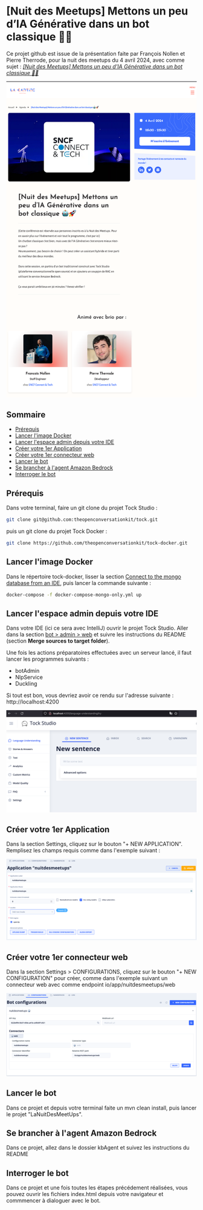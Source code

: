 # [Nuit des Meetups] Mettons un peu d’IA Générative dans un bot classique 🤖🚀

Ce projet github est issue de la présentation faite par François Nollen et Pierre Therrode, pour la nuit des meetups 
du 4 avril 2024, avec comme sujet : _[[Nuit des Meetups] Mettons un peu d’IA Générative dans un bot classique 🤖🚀](https://www.lacantine.co/agenda/event/04-04-2024-nuitdesmeetupsmettonsunpeudiagnrativedansunbotclassique/)_


<img src="img/meetups-IA-GEN-Tock-studio-Amazon-Bedrock.png"  alt="meetups-IA-GEN-Tock-studio-Amazon-Bedrock">



## Sommaire

- [Prérequis](#prérequis)
- [Lancer l'image Docker](#lancer-limage-docker)
- [Lancer l'espace admin depuis votre IDE](#lancer-lespace-admin-depuis-votre-ide)
- [Créer votre 1er Application](#créer-votre-1er-application)
- [Créer votre 1er connecteur web](#créer-votre-1er-connecteur-web)
- [Lancer le bot](#lancer-le-bot)
- [Se brancher à l'agent Amazon Bedrock](#se-brancher-à-lagent-amazon-bedrock)
- [Interroger le bot](#interroger-le-bot)



## Prérequis
Dans votre terminal, faire un git clone du projet Tock Studio :

```bash
git clone git@github.com:theopenconversationkit/tock.git
```
puis un git clone du projet Tock Docker :

```bash
git clone https://github.com/theopenconversationkit/tock-docker.git
```

## Lancer l'image Docker
Dans le répertoire tock-docker, lisser la section [Connect to the mongo database from an IDE](https://github.com/theopenconversationkit/tock-docker?tab=readme-ov-file#connect-to-the-mongo-database-from-an-ide), puis lancer la commande suivante :

```bash
docker-compose -f docker-compose-mongo-only.yml up
```

## Lancer l'espace admin depuis votre IDE

Dans votre IDE (ici ce sera avec IntelliJ) ouvrir le projet Tock Studio. Aller dans la
section [bot > admin > web](https://github.com/theopenconversationkit/tock/tree/master/bot/admin/web) et suivre les 
instructions du README (section **Merge sources to target folder**).

Une fois les actions préparatoires effectuées avec un serveur lancé, il faut lancer les programmes suivants :

* botAdmin
* NlpService
* Duckling


Si tout est bon, vous devriez avoir ce rendu sur l'adresse suivante : http://localhost:4200

<img src="img/Tock-Studio-example.png"  alt="Tock-Studio-example">

## Créer votre 1er Application
Dans la section Settings, cliquez sur le bouton "+ NEW APPLICATION". Remplisez les champs requis comme dans l'exemple 
suivant :

<img src="img/create-new-application-on-Tock-Studio.png"  alt="create-new-application-on-Tock-Studio">

## Créer votre 1er connecteur web

Dans la section Settings > CONFIGURATIONS, cliquez sur le bouton "+ NEW CONFIGURATION" pour créer, comme dans
l'exemple suivant un connecteur web avec comme endpoint io/app/nuitdesmeetups/web

<img src="img/create-new-configuration-on-tock-studio.png"  alt="create-new-configuration-on-tock-studio">

## Lancer le bot

Dans ce projet et depuis votre terminal faite un mvn clean install, puis lancer le projet "LaNuitDesMeetUps".

## Se brancher à l'agent Amazon Bedrock

Dans ce projet, allez dans le dossier kbAgent et suivez les instructions du README

## Interroger le bot

Dans ce projet et une fois toutes les étapes précédement réalisées, vous pouvez ouvrir les fichiers index.html depuis
votre navigateur et commmencer à dialoguer avec le bot.




